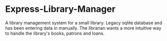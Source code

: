 # Express-Library-Manager
A library management system for a small library. Legacy sqlite database and has been entering data in manually. The librarian wants a more intuitive way to handle the library's books, patrons and loans.

